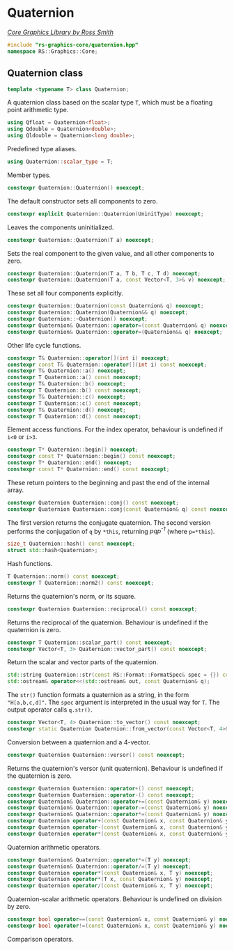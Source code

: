 # Quaternion

_[Core Graphics Library by Ross Smith](index.html)_

```c++
#include "rs-graphics-core/quaternion.hpp"
namespace RS::Graphics::Core;
```

## Quaternion class

```c++
template <typename T> class Quaternion;
```

A quaternion class based on the scalar type `T`, which must be a floating
point arithmetic type.

```c++
using Qfloat = Quaternion<float>;
using Qdouble = Quaternion<double>;
using Qldouble = Quaternion<long double>;
```

Predefined type aliases.

```c++
using Quaternion::scalar_type = T;
```

Member types.

```c++
constexpr Quaternion::Quaternion() noexcept;
```

The default constructor sets all components to zero.

```c++
constexpr explicit Quaternion::Quaternion(UninitType) noexcept;
```

Leaves the components uninitialized.

```c++
constexpr Quaternion::Quaternion(T a) noexcept;
```

Sets the real component to the given value, and all other components to zero.

```c++
constexpr Quaternion::Quaternion(T a, T b, T c, T d) noexcept;
constexpr Quaternion::Quaternion(T a, const Vector<T, 3>& v) noexcept;
```

These set all four components explicitly.

```c++
constexpr Quaternion::Quaternion(const Quaternion& q) noexcept;
constexpr Quaternion::Quaternion(Quaternion&& q) noexcept;
constexpr Quaternion::~Quaternion() noexcept;
constexpr Quaternion& Quaternion::operator=(const Quaternion& q) noexcept;
constexpr Quaternion& Quaternion::operator=(Quaternion&& q) noexcept;
```

Other life cycle functions.

```c++
constexpr T& Quaternion::operator[](int i) noexcept;
constexpr const T& Quaternion::operator[](int i) const noexcept;
constexpr T& Quaternion::a() noexcept;
constexpr T Quaternion::a() const noexcept;
constexpr T& Quaternion::b() noexcept;
constexpr T Quaternion::b() const noexcept;
constexpr T& Quaternion::c() noexcept;
constexpr T Quaternion::c() const noexcept;
constexpr T& Quaternion::d() noexcept;
constexpr T Quaternion::d() const noexcept;
```

Element access functions. For the index operator, behaviour is undefined if
`i<0` or `i>3`.

```c++
constexpr T* Quaternion::begin() noexcept;
constexpr const T* Quaternion::begin() const noexcept;
constexpr T* Quaternion::end() noexcept;
constexpr const T* Quaternion::end() const noexcept;
```

These return pointers to the beginning and past the end of the internal
array.

```c++
constexpr Quaternion Quaternion::conj() const noexcept;
constexpr Quaternion Quaternion::conj(const Quaternion& q) const noexcept;
```

The first version returns the conjugate quaternion. The second version
performs the conjugation of `q` by `*this`, returning _pqp<sup>-1</sup>_
(where `p=*this`).

```c++
size_t Quaternion::hash() const noexcept;
struct std::hash<Quaternion>;
```

Hash functions.

```c++
T Quaternion::norm() const noexcept;
constexpr T Quaternion::norm2() const noexcept;
```

Returns the quaternion's norm, or its square.

```c++
constexpr Quaternion Quaternion::reciprocal() const noexcept;
```

Returns the reciprocal of the quaternion. Behaviour is undefined if the
quaternion is zero.

```c++
constexpr T Quaternion::scalar_part() const noexcept;
constexpr Vector<T, 3> Quaternion::vector_part() const noexcept;
```

Return the scalar and vector parts of the quaternion.

```c++
std::string Quaternion::str(const RS::Format::FormatSpec& spec = {}) const;
std::ostream& operator<<(std::ostream& out, const Quaternion& q);
```

The `str()` function formats a quaternion as a string, in the form
`"H[a,b,c,d]"`. The `spec` argument is interpreted in the usual way for `T`.
The output operator calls `q.str()`.

```c++
constexpr Vector<T, 4> Quaternion::to_vector() const noexcept;
constexpr static Quaternion Quaternion::from_vector(const Vector<T, 4>& v) noexcept;
```

Conversion between a quaternion and a 4-vector.

```c++
constexpr Quaternion Quaternion::versor() const noexcept;
```

Returns the quaternion's versor (unit quaternion). Behaviour is undefined if
the quaternion is zero.

```c++
constexpr Quaternion Quaternion::operator+() const noexcept;
constexpr Quaternion Quaternion::operator-() const noexcept;
constexpr Quaternion& Quaternion::operator+=(const Quaternion& y) noexcept;
constexpr Quaternion& Quaternion::operator-=(const Quaternion& y) noexcept;
constexpr Quaternion& Quaternion::operator*=(const Quaternion& y) noexcept;
constexpr Quaternion operator+(const Quaternion& x, const Quaternion& y) noexcept;
constexpr Quaternion operator-(const Quaternion& x, const Quaternion& y) noexcept;
constexpr Quaternion operator*(const Quaternion& x, const Quaternion& y) noexcept;
```

Quaternion arithmetic operators.

```c++
constexpr Quaternion& Quaternion::operator*=(T y) noexcept;
constexpr Quaternion& Quaternion::operator/=(T y) noexcept;
constexpr Quaternion operator*(const Quaternion& x, T y) noexcept;
constexpr Quaternion operator*(T x, const Quaternion& y) noexcept;
constexpr Quaternion operator/(const Quaternion& x, T y) noexcept;
```

Quaternion-scalar arithmetic operators. Behaviour is undefined on division by
zero.

```c++
constexpr bool operator==(const Quaternion& x, const Quaternion& y) noexcept;
constexpr bool operator!=(const Quaternion& x, const Quaternion& y) noexcept;
```

Comparison operators.
